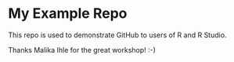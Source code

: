 # My Example Repo

This repo is used to demonstrate GitHub to users of R and R Studio.

Thanks Malika Ihle for the great workshop! :-)